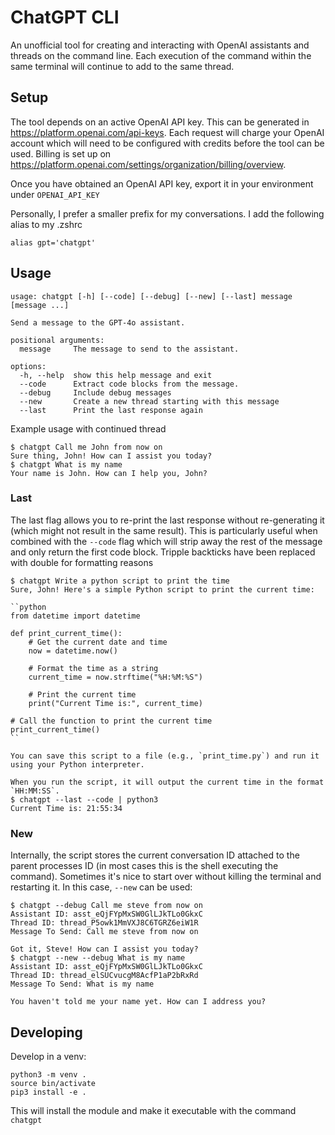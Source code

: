 ChatGPT CLI
===
An unofficial tool for creating and interacting with OpenAI assistants and threads on the command line. Each execution of the command within the same terminal will continue to add to the same thread.

## Setup
The tool depends on an active OpenAI API key. This can be generated in https://platform.openai.com/api-keys. Each request will charge your OpenAI account which will need to be configured with credits before the tool can be used. Billing is set up on https://platform.openai.com/settings/organization/billing/overview.

Once you have obtained an OpenAI API key, export it in your environment under `OPENAI_API_KEY`

Personally, I prefer a smaller prefix for my conversations. I add the following alias to my .zshrc

```
alias gpt='chatgpt'
```

## Usage

```
usage: chatgpt [-h] [--code] [--debug] [--new] [--last] message [message ...]

Send a message to the GPT-4o assistant.

positional arguments:
  message     The message to send to the assistant.

options:
  -h, --help  show this help message and exit
  --code      Extract code blocks from the message.
  --debug     Include debug messages
  --new       Create a new thread starting with this message
  --last      Print the last response again
```

Example usage with continued thread
```
$ chatgpt Call me John from now on
Sure thing, John! How can I assist you today?
$ chatgpt What is my name
Your name is John. How can I help you, John?
```

### Last
The last flag allows you to re-print the last response without re-generating it (which might not result in the same result). This is particularly useful when combined with the `--code` flag which will strip away the rest of the message and only return the first code block. Tripple backticks have been replaced with double for formatting reasons

```
$ chatgpt Write a python script to print the time 
Sure, John! Here's a simple Python script to print the current time:

``python
from datetime import datetime

def print_current_time():
    # Get the current date and time
    now = datetime.now()
    
    # Format the time as a string
    current_time = now.strftime("%H:%M:%S")
    
    # Print the current time
    print("Current Time is:", current_time)

# Call the function to print the current time
print_current_time()
``

You can save this script to a file (e.g., `print_time.py`) and run it using your Python interpreter.

When you run the script, it will output the current time in the format `HH:MM:SS`.
$ chatgpt --last --code | python3
Current Time is: 21:55:34
```

### New
Internally, the script stores the current conversation ID attached to the parent processes ID (in most cases this is the shell executing the command). Sometimes it's nice to start over without killing the terminal and restarting it. In this case, `--new` can be used:
```
$ chatgpt --debug Call me steve from now on      
Assistant ID: asst_eQjFYpMxSW0GlLJkTLo0GkxC
Thread ID: thread_P5owk1MmVXJ8C6TGRZ6eiW1R
Message To Send: Call me steve from now on

Got it, Steve! How can I assist you today?
$ chatgpt --new --debug What is my name           
Assistant ID: asst_eQjFYpMxSW0GlLJkTLo0GkxC
Thread ID: thread_elSUCvucgM8AcfP1aP2bRxRd
Message To Send: What is my name

You haven't told me your name yet. How can I address you?
```

## Developing
Develop in a venv:
```
python3 -m venv .
source bin/activate
pip3 install -e .
```

This will install the module and make it executable with the command `chatgpt`

